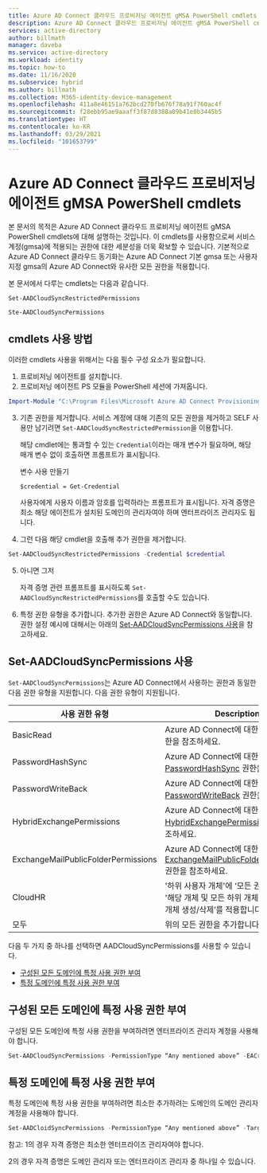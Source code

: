 ```yaml
---
title: Azure AD Connect 클라우드 프로비저닝 에이전트 gMSA PowerShell cmdlets
description: Azure AD Connect 클라우드 프로비저닝 에이전트 gMSA PowerShell cmdlets를 사용하는 방법을 알아봅니다.
services: active-directory
author: billmath
manager: daveba
ms.service: active-directory
ms.workload: identity
ms.topic: how-to
ms.date: 11/16/2020
ms.subservice: hybrid
ms.author: billmath
ms.collection: M365-identity-device-management
ms.openlocfilehash: 411a8e46151a762bcd270fb676f78a91f760ac4f
ms.sourcegitcommit: f28ebb95ae9aaaff3f87d8388a09b41e0b3445b5
ms.translationtype: HT
ms.contentlocale: ko-KR
ms.lasthandoff: 03/29/2021
ms.locfileid: "101653799"
---
```

# <a name="azure-ad-connect-cloud-provisioning-agent-gmsa-powershell-cmdlets"></a>Azure AD Connect 클라우드 프로비저닝 에이전트 gMSA PowerShell cmdlets

본 문서의 목적은 Azure AD Connect 클라우드 프로비저닝 에이전트 gMSA PowerShell cmdlets에 대해 설명하는 것입니다. 이 cmdlets를 사용함으로써 서비스 계정(gmsa)에 적용되는 권한에 대한 세분성을 더욱 확보할 수 있습니다. 기본적으로 Azure AD Connect 클라우드 동기화는 Azure AD Connect 기본 gmsa 또는 사용자 지정 gmsa의 Azure AD Connect와 유사한 모든 권한을 적용합니다. 

본 문서에서 다루는 cmdlets는 다음과 같습니다.  

`Set-AADCloudSyncRestrictedPermissions`

`Ste-AADCloudSyncPermissions` 

## <a name="how-to-use-the-cmdlets"></a>cmdlets 사용 방법  

이러한 cmdlets 사용을 위해서는 다음 필수 구성 요소가 필요합니다.

1. 프로비저닝 에이전트를 설치합니다. 
2. 프로비저닝 에이전트 PS 모듈을 PowerShell 세션에 가져옵니다. 

 ```PowerShell
 Import-Module "C:\Program Files\Microsoft Azure AD Connect Provisioning Agent\Microsoft.CloudSync.Powershell.dll"  
 ```
3. 기존 권한을 제거합니다.  서비스 계정에 대해 기존의 모든 권한을 제거하고 SELF 사용만 남기려면 `Set-AADCloudSyncRestrictedPermission`을 이용합니다.  

    해당 cmdlet에는 통과할 수 있는 `Credential`이라는 매개 변수가 필요하며, 해당 매개 변수 없이 호출하면 프롬프트가 표시됩니다.

    변수 사용 만들기  

   `$credential = Get-Credential` 

   사용자에게 사용자 이름과 암호를 입력하라는 프롬프트가 표시됩니다. 자격 증명은 최소 해당 에이전트가 설치된 도메인의 관리자여야 하며 엔터프라이즈 관리자도 됩니다. 

4.  그런 다음 해당 cmdlet을 호출해 추가 권한을 제거합니다. 
   ```PowerShell
   Set-AADCloudSyncRestrictedPermissions -Credential $credential 
   ```
5. 아니면 그저 

   자격 증명 관련 프롬프트를 표시하도록 `Set-AADCloudSyncRestrictedPermissions`를 호출할 수도 있습니다. 

 6.  특정 권한 유형을 추가합니다.  추가한 권한은 Azure AD Connect와 동일합니다.  권한 설정 예시에 대해서는 아래의 [Set-AADCloudSyncPermissions 사용](#using-set-aadcloudsyncpermissions)을 참고하세요.

## <a name="using-set-aadcloudsyncpermissions"></a>Set-AADCloudSyncPermissions 사용 
`Set-AADCloudSyncPermissions`는 Azure AD Connect에서 사용하는 권한과 동일한 다음 권한 유형을 지원합니다. 다음 권한 유형이 지원됩니다. 

|사용 권한 유형|Description|
|-----|-----|
|BasicRead| Azure AD Connect에 대한 [BasicRead](../../active-directory/hybrid/how-to-connect-configure-ad-ds-connector-account.md#configure-basic-read-only-permissions) 권한을 참조하세요.|
|PasswordHashSync|Azure AD Connect에 대한 [PasswordHashSync](../../active-directory/hybrid/how-to-connect-configure-ad-ds-connector-account.md#permissions-for-password-hash-synchronization) 권한을 참조하세요.|
|PasswordWriteBack|Azure AD Connect에 대한 [PasswordWriteBack](../../active-directory/hybrid/how-to-connect-configure-ad-ds-connector-account.md#permissions-for-password-writeback) 권한을 참조하세요.|
|HybridExchangePermissions|Azure AD Connect에 대한 [HybridExchangePermissions](../../active-directory/hybrid/how-to-connect-configure-ad-ds-connector-account.md#permissions-for-exchange-hybrid-deployment) 권한을 참조하세요.| 
|ExchangeMailPublicFolderPermissions| Azure AD Connect에 대한 [ExchangeMailPublicFolderPermissions](../../active-directory/hybrid/how-to-connect-configure-ad-ds-connector-account.md#permissions-for-exchange-mail-public-folders-preview) 권한을 참조하세요.| 
|CloudHR| '하위 사용자 개체'에 ‘모든 권한’을 적용하고 '해당 개체 및 모든 하위 개체'에는 ‘사용자 개체 생성/삭제’를 적용합니다.| 
|모두|위의 모든 권한을 추가합니다.| 



다음 두 가지 중 하나를 선택하면 AADCloudSyncPermissions를 사용할 수 있습니다.
- [구성된 모든 도메인에 특정 사용 권한 부여](#grant-a-certain-permission-to-all-configured-domains) 
- [특정 도메인에 특정 사용 권한 부여](#grant-a-certain-permission-to-a-specific-domain) 
## <a name="grant-a-certain-permission-to-all-configured-domains"></a>구성된 모든 도메인에 특정 사용 권한 부여 
구성된 모든 도메인에 특정 사용 권한을 부여하려면 엔터프라이즈 관리자 계정을 사용해야 합니다.


 ```PowerShell
Set-AADCloudSyncPermissions -PermissionType “Any mentioned above” -EACredential $credential (prepopulated same as above [$credential = Get-Credential]) 
```

## <a name="grant-a-certain-permission-to-a-specific-domain"></a>특정 도메인에 특정 사용 권한 부여 
특정 도메인에 특정 사용 권한을 부여하려면 최소한 추가하려는 도메인의 도메인 관리자 계정을 사용해야 합니다.


 ```PowerShell
Set-AADCloidSyncPermissions -PermissionType “Any mentioned above” -TargetDomain “FQDN of domain” (has to be already configured through wizard) -TargetDomaincredential $credential(same as above) 
```
 

참고: 1의 경우 자격 증명은 최소한 엔터프라이즈 관리자여야 합니다. 

2의 경우 자격 증명은 도메인 관리자 또는 엔터프라이즈 관리자 중 하나일 수 있습니다. 

  

